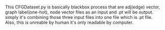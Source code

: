 This CFGDataset.py is basically blackbox process that are adj(edge) vector, graph label(one-hot), node vector files as an input and .pt will be output. simply it's combining those three input files into one file which is .pt file.
Also, this is unreable by human it's only readable by computer.

